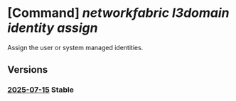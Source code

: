 # [Command] _networkfabric l3domain identity assign_

Assign the user or system managed identities.

## Versions

### [2025-07-15](/Resources/mgmt-plane/L3N1YnNjcmlwdGlvbnMve30vcmVzb3VyY2Vncm91cHMve30vcHJvdmlkZXJzL21pY3Jvc29mdC5tYW5hZ2VkbmV0d29ya2ZhYnJpYy9sM2lzb2xhdGlvbmRvbWFpbnMve30=/2025-07-15.xml) **Stable**

<!-- mgmt-plane /subscriptions/{}/resourcegroups/{}/providers/microsoft.managednetworkfabric/l3isolationdomains/{} 2025-07-15 identity -->
